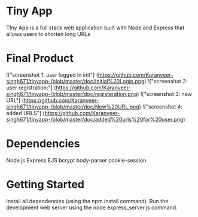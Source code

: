 # Tiny App
TIny App is a full stack web application built with Node and Express that allows users to shorten long URLs

# Final Product 
!["screenshot 1: user logged in init"] (https://github.com/Karanveer-singh671/tinyapp-/blob/master/doc/Initial%20Login.png)
!["screenshot 2: user registration:"] (https://github.com/Karanveer-singh671/tinyapp-/blob/master/doc/registeration.png)
!["screenshot 3: new URL"] (https://github.com/Karanveer-singh671/tinyapp-/blob/master/doc/New%20URL.png)
!["screenshot 4: added URLS"] (https://github.com/Karanveer-singh671/tinyapp-/blob/master/doc/added%20urls%20for%20user.png)

# Dependencies

  Node.js
  Express
  EJS
  bcrypt
  body-parser
  cookie-session

# Getting Started

Install all dependencies (using the npm install command).
Run the development web server using the node express_server.js command.
